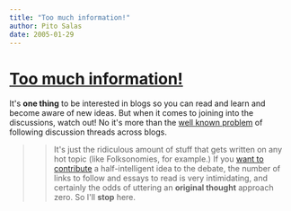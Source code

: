```yaml
---
title: "Too much information!"
author: Pito Salas
date: 2005-01-29
---
```

# [Too much information!](None)


It's **one thing** to be interested in blogs so you can read and learn and
become aware of new ideas. But when it comes to joining into the discussions,
watch out! No it's more than the [well known
problem](<http://www.google.com/search?q=blog+discussion+threads&ie=UTF-8&oe=UTF-8>)
of following discussion threads across blogs.

>>

>> It's just the ridiculous amount of stuff that gets written on any hot topic
(like Folksonomies, for example.) If you [want to
contribute](</weblogs/archives/000568.html>) a half-intelligent idea to the
debate, the number of links to follow and essays to read is very intimidating,
and certainly the odds of uttering an **original thought** approach zero. So
I'll **stop** here.


